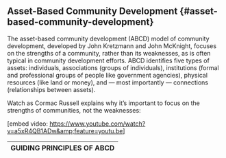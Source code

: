 ## Asset-Based Community Development {#asset-based-community-development}

The asset-based community development (ABCD) model of community development, developed by John Kretzmann and John McKnight, focuses on the strengths of a community, rather than its weaknesses, as is often typical in community development efforts. ABCD identifies five types of assets: individuals, associations (groups of individuals), institutions (formal and professional groups of people like government agencies), physical resources (like land or money), and — most importantly — connections (relationships between assets).

Watch as Cormac Russell explains why it’s important to focus on the strengths of communities, not the weaknesses:

[embed video: https://www.youtube.com/watch?v=a5xR4QB1ADw&amp;feature=youtu.be]

| **GUIDING PRINCIPLES OF ABCD** |
| --- |
